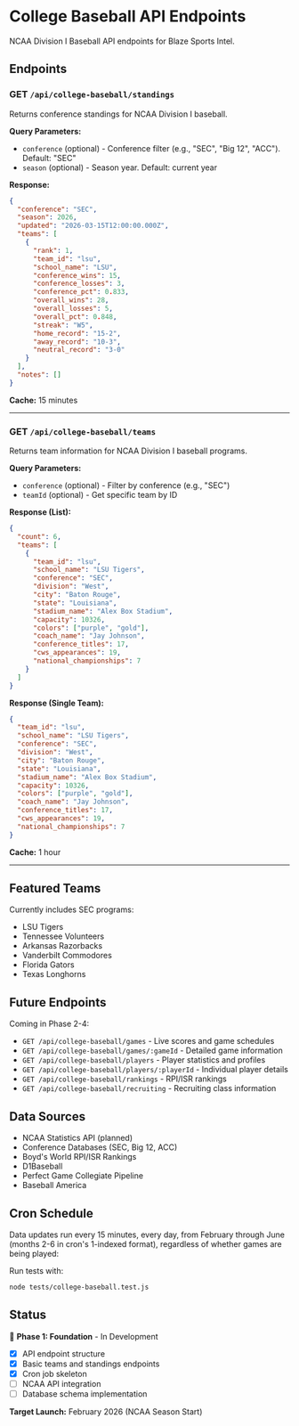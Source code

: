 # College Baseball API Endpoints

NCAA Division I Baseball API endpoints for Blaze Sports Intel.

## Endpoints

### GET `/api/college-baseball/standings`

Returns conference standings for NCAA Division I baseball.

**Query Parameters:**
- `conference` (optional) - Conference filter (e.g., "SEC", "Big 12", "ACC"). Default: "SEC"
- `season` (optional) - Season year. Default: current year

**Response:**
```json
{
  "conference": "SEC",
  "season": 2026,
  "updated": "2026-03-15T12:00:00.000Z",
  "teams": [
    {
      "rank": 1,
      "team_id": "lsu",
      "school_name": "LSU",
      "conference_wins": 15,
      "conference_losses": 3,
      "conference_pct": 0.833,
      "overall_wins": 28,
      "overall_losses": 5,
      "overall_pct": 0.848,
      "streak": "W5",
      "home_record": "15-2",
      "away_record": "10-3",
      "neutral_record": "3-0"
    }
  ],
  "notes": []
}
```

**Cache:** 15 minutes

---

### GET `/api/college-baseball/teams`

Returns team information for NCAA Division I baseball programs.

**Query Parameters:**
- `conference` (optional) - Filter by conference (e.g., "SEC")
- `teamId` (optional) - Get specific team by ID

**Response (List):**
```json
{
  "count": 6,
  "teams": [
    {
      "team_id": "lsu",
      "school_name": "LSU Tigers",
      "conference": "SEC",
      "division": "West",
      "city": "Baton Rouge",
      "state": "Louisiana",
      "stadium_name": "Alex Box Stadium",
      "capacity": 10326,
      "colors": ["purple", "gold"],
      "coach_name": "Jay Johnson",
      "conference_titles": 17,
      "cws_appearances": 19,
      "national_championships": 7
    }
  ]
}
```

**Response (Single Team):**
```json
{
  "team_id": "lsu",
  "school_name": "LSU Tigers",
  "conference": "SEC",
  "division": "West",
  "city": "Baton Rouge",
  "state": "Louisiana",
  "stadium_name": "Alex Box Stadium",
  "capacity": 10326,
  "colors": ["purple", "gold"],
  "coach_name": "Jay Johnson",
  "conference_titles": 17,
  "cws_appearances": 19,
  "national_championships": 7
}
```

**Cache:** 1 hour

---

## Featured Teams

Currently includes SEC programs:
- LSU Tigers
- Tennessee Volunteers
- Arkansas Razorbacks
- Vanderbilt Commodores
- Florida Gators
- Texas Longhorns

## Future Endpoints

Coming in Phase 2-4:

- `GET /api/college-baseball/games` - Live scores and game schedules
- `GET /api/college-baseball/games/:gameId` - Detailed game information
- `GET /api/college-baseball/players` - Player statistics and profiles
- `GET /api/college-baseball/players/:playerId` - Individual player details
- `GET /api/college-baseball/rankings` - RPI/ISR rankings
- `GET /api/college-baseball/recruiting` - Recruiting class information

## Data Sources

- NCAA Statistics API (planned)
- Conference Databases (SEC, Big 12, ACC)
- Boyd's World RPI/ISR Rankings
- D1Baseball
- Perfect Game Collegiate Pipeline
- Baseball America

## Cron Schedule

Data updates run every 15 minutes, every day, from February through June (months 2-6 in cron's 1-indexed format), regardless of whether games are being played:

Run tests with:
```bash
node tests/college-baseball.test.js
```

## Status

🚧 **Phase 1: Foundation** - In Development
- [x] API endpoint structure
- [x] Basic teams and standings endpoints
- [x] Cron job skeleton
- [ ] NCAA API integration
- [ ] Database schema implementation

**Target Launch:** February 2026 (NCAA Season Start)
